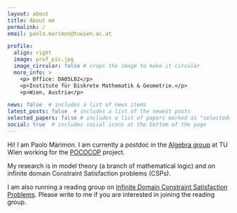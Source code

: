 ```yaml
---
layout: about
title: About me
permalink: /
email: paolo.marimon@tuwien.ac.at

profile:
  align: right
  image: prof_pic.jpg
  image_circular: false # crops the image to make it circular
  more_info: >
    <p> Office: DA05L02</p>
    <p>Institute für Diskrete Mathematik & Geometrie.</p>
    <p>Wien, Austria</p>

news: false  # includes a list of news items
latest_posts: false  # includes a list of the newest posts
selected_papers: false # includes a list of papers marked as "selected={true}"
social: true  # includes social icons at the bottom of the page
---
```

Hi! I am Paolo Marimon. I am currently a postdoc in the [Algebra group](https://dmg.tuwien.ac.at/fg1/UA.html) at TU Wien working for the [POCOCOP](https://pococop.eu/) project.

My research is in model theory (a branch of mathematical logic) and on infinite domain Constraint Satisfaction problems (CSPs). 

I am also running a reading group on [Infinite Domain Constraint Satisfaction Problems](https://cspreadingroup.github.io/). Please write to me if you are interested in joining the reading group.
